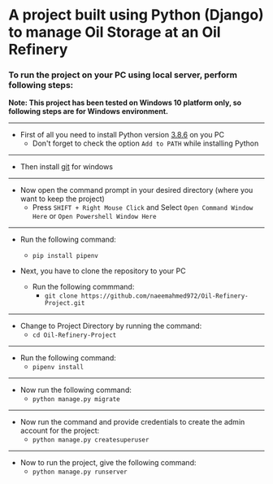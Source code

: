 # A project built using Python (Django) to manage Oil Storage at an Oil Refinery

### To run the project on your PC using local server, perform following steps:

**Note: This project has been tested on Windows 10 platform only, so following steps are for Windows environment.**
***
* First of all you need to install Python version [3.8.6](https://www.python.org/ftp/python/3.8.6/python-3.8.6-amd64.exe "Python 3.8.6") on you PC
    * Don't forget to check the option `Add to PATH` while installing Python
***
* Then install [git](https://git-scm.com/ "Git For Windows") for windows
***
* Now open the command prompt in your desired directory (where you want to keep the project)
    * Press `SHIFT + Right Mouse Click` and Select `Open Command Window Here` or `Open Powershell Window Here`
***
* Run the following command:
    * `pip install pipenv`

* Next, you have to clone the repository to your PC
    * Run the following commmand:
        * `git clone https://github.com/naeemahmed972/Oil-Refinery-Project.git`
***
* Change to Project Directory by running the command:
    * `cd Oil-Refinery-Project`
***
* Run the following command:
    * `pipenv install`
***
* Now run the following command:
    * `python manage.py migrate`
***
* Now run the command and provide credentials to create the admin account for the project:
    * `python manage.py createsuperuser` 
***
* Now to run the project, give the following command:
    * `python manage.py runserver`